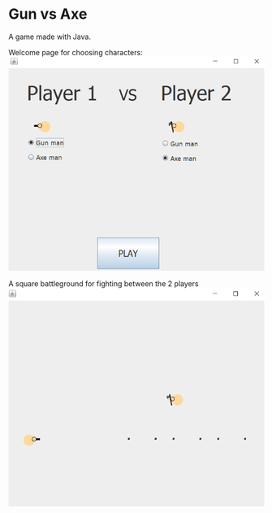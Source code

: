 # Gun vs Axe
A game made with Java.

Welcome page for choosing characters:
![welcome page](https://github.com/yuchenliu15/Gun-vs-Axe-Game/blob/master/welcome_page.png)

A square battleground for fighting between the 2 players
![welcome page](https://github.com/yuchenliu15/Gun-vs-Axe-Game/blob/master/game_page.png)
